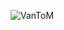 ![VanToM](https://github.com/yuankong666/Ultimate-RAT-Collection/assets/128066597/28f177db-0254-4343-8e48-409d896e6c0c)
